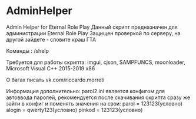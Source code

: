 # AdminHelper
Admin Helper for Eternal Role Play
Данный скрипт предназначен для администрации Eternal Role Play
Защищен проверкой по серверу, на другой зайдете - словите краш ГТА

Команды : /shelp

Требуется для работы скрипта: imgui, cjson, SAMPFUNCS, moonloader, Microsoft Visual C++ 2015-2019 x86

О багах писать vk.com/riccardo.morreti


Информация дополнительно: parol2.ini является конфигом для автоввода паролей, рекомендуется после скачивания скрипта сразу же зайти в конфиг и поменять  значения на  свои: parol = 123123(условно) alogin = qwerty123(условно) pinkod = 123123(условно)
